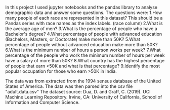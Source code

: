  In this project I used jupyter notebooks and the pandas library to analyse demographic data and answer some questions. The questions were:
  1.How many people of each race are represented in this dataset? This should be a Pandas series with race names as the index labels. (race column)
  2.What is the average age of men?
  3.What is the percentage of people who have a Bachelor's degree?
  4.What percentage of people with advanced education (Bachelors, Masters, or Doctorate) make more than 50K?
  5.What percentage of people without advanced education make more than 50K?
  6.What is the minimum number of hours a person works per week?
  7.What percentage of the people who work the minimum number of hours per week have a salary of more than 50K?
  8.What country has the highest percentage of people that earn >50K and what is that percentage?
  9.Identify the most popular occupation for those who earn >50K in India.

The data was from extracted from the 1994 sensus database of the United States of America. The data was then parsed into the csv file "adult.data.csv"
The dataset source: Dua, D. and Graff, C. (2019). UCI Machine Learning Repository. Irvine, CA: University of California, School of Information and Computer Science.